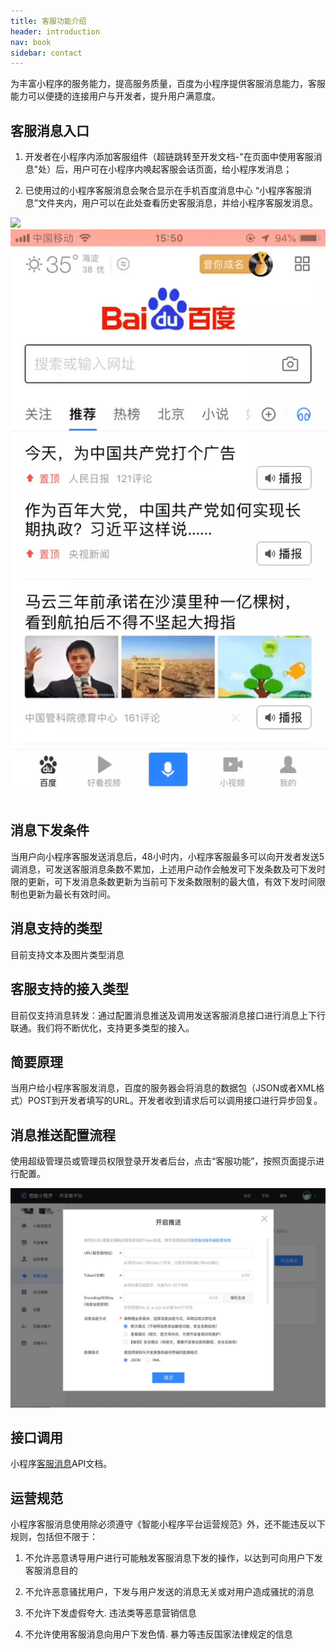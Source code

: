 ```yaml
---
title: 客服功能介绍
header: introduction
nav: book
sidebar: contact
---
```





为丰富小程序的服务能力，提高服务质量，百度为小程序提供客服消息能力，客服能力可以便捷的连接用户与开发者，提升用户满意度。

## 客服消息入口

1.   开发者在小程序内添加客服组件（超链跳转至开发文档-"在页面中使用客服消息"处）后，用户可在小程序内唤起客服会话页面，给小程序发消息；

2.  已使用过的小程序客服消息会聚合显示在手机百度消息中心 “小程序客服消息”文件夹内，用户可以在此处查看历史客服消息，并给小程序客服发消息。


<div class="m-doc-custom-examples">
    <div class="m-doc-custom-examples-correct">
        <img src="../../img/introduction/contact/1.gif">
    </div>
    <div class="m-doc-custom-examples-correct">
        <img src="../../img/introduction/contact/2.gif">
    </div>
    <div class="m-doc-custom-examples-correct">
        <img src=" ">
    </div>     
</div>



   

## **消息下发条件**

当用户向小程序客服发送消息后，48小时内，小程序客服最多可以向开发者发送5调消息，可发送客服消息条数不累加，上述用户动作会触发可下发条数及可下发时限的更新，可下发消息条数更新为当前可下发条数限制的最大值，有效下发时间限制也更新为最长有效时间。

 

## **消息支持的类型**

目前支持文本及图片类型消息



## **客服支持的接入类型**

目前仅支持消息转发：通过配置消息推送及调用发送客服消息接口进行消息上下行联通。我们将不断优化，支持更多类型的接入。

 

## **简要原理**

当用户给小程序客服发消息，百度的服务器会将消息的数据包（JSON或者XML格式）POST到开发者填写的URL。开发者收到请求后可以调用接口进行异步回复。

## **消息推送配置流程**

使用超级管理员或管理员权限登录开发者后台，点击“客服功能”，按照页面提示进行配置。

![图片](../../img/introduction/contact/3.jpg)

## **接口调用**

小程序[客服消息](http://smartprogram.baidu.com/docs/develop/serverapi/contact_api/)API文档。

 

## **运营规范**

小程序客服消息使用除必须遵守《智能小程序平台运营规范》外，还不能违反以下规则，包括但不限于：

1.  不允许恶意诱导用户进行可能触发客服消息下发的操作，以达到可向用户下发客服消息目的

2.  不允许恶意骚扰用户，下发与用户发送的消息无关或对用户造成骚扰的消息

3.  不允许下发虚假夸大.  违法类等恶意营销信息

4.  不允许使用客服消息向用户下发色情.  暴力等违反国家法律规定的信息

